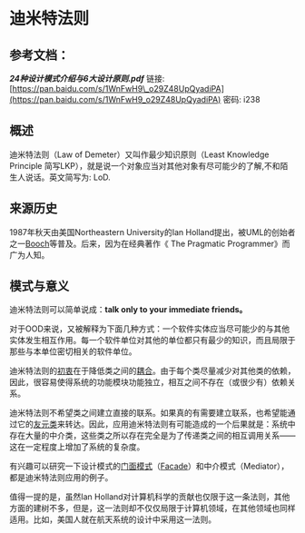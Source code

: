 # 迪米特法则

## 参考文档：

_**24种设计模式介绍与6大设计原则.pdf**_   链接: [https://pan.baidu.com/s/1WnFwH9\_o29Z48UpQyadiPA](https://pan.baidu.com/s/1WnFwH9_o29Z48UpQyadiPA) 密码: i238

## 概述

迪米特法则（Law of Demeter）又叫作最少知识原则（Least Knowledge Principle 简写LKP），就是说一个对象应当对其他对象有尽可能少的了解,不和陌生人说话。英文简写为: LoD.

## 来源历史

1987年秋天由美国Northeastern University的Ian Holland提出，被UML的创始者之一[Booch](https://baike.baidu.com/item/Booch/6573414)等普及。后来，因为在经典著作《 The Pragmatic Programmer》而广为人知。

## 模式与意义

迪米特法则可以简单说成：**talk only to your immediate friends。**

对于OOD来说，又被解释为下面几种方式：一个软件实体应当尽可能少的与其他实体发生相互作用。每一个软件单位对其他的单位都只有最少的知识，而且局限于那些与本单位密切相关的软件单位。

迪米特法则的[初衷](https://baike.baidu.com/item/初衷)在于降低类之间的[耦合](https://baike.baidu.com/item/耦合/2821124)。由于每个类尽量减少对其他类的依赖，因此，很容易使得系统的功能模块功能独立，相互之间不存在（或很少有）依赖关系。

迪米特法则不希望类之间建立直接的联系。如果真的有需要建立联系，也希望能通过它的[友元类](https://baike.baidu.com/item/友元类/518734)来转达。因此，应用迪米特法则有可能造成的一个后果就是：系统中存在大量的中介类，这些类之所以存在完全是为了传递类之间的相互调用关系——这在一定程度上增加了系统的复杂度。

有兴趣可以研究一下设计模式的[门面模式](https://baike.baidu.com/item/门面模式/764642)（[Facade](https://baike.baidu.com/item/Facade/2954918)）和中介模式（Mediator），都是迪米特法则应用的例子。

值得一提的是，虽然Ian Holland对计算机科学的贡献也仅限于这一条法则，其他方面的建树不多，但是，这一法则却不仅仅局限于计算机领域，在其他领域也同样适用。比如，美国人就在航天系统的设计中采用这一法则。



